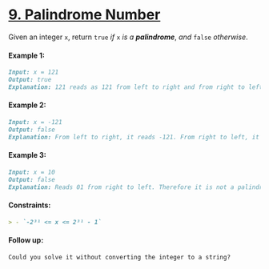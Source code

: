 # [**9. Palindrome Number**](https://leetcode.com/problems/palindrome-number/description/)

Given an integer `x`, return `true` *if* `x` *is a* ***palindrome***, *and* `false` *otherwise*.

#### **Example 1:**
```md
Input: x = 121
Output: true
Explanation: 121 reads as 121 from left to right and from right to left.
```

#### **Example 2:**
```md
Input: x = -121
Output: false
Explanation: From left to right, it reads -121. From right to left, it becomes 121-. Therefore it is not a palindrome.
```

#### **Example 3:**
```md
Input: x = 10
Output: false
Explanation: Reads 01 from right to left. Therefore it is not a palindrome.
```

#### **Constraints:**
```md
> - `-2³¹ <= x <= 2³¹ - 1`
```

#### **Follow up:**
```md
Could you solve it without converting the integer to a string?
```